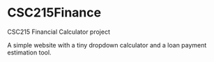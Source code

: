 CSC215Finance
=============

CSC215 Financial Calculator project

A simple website with a tiny dropdown calculator and a loan payment estimation tool.
